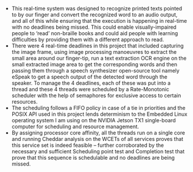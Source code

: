 - This real-time system was designed to recognize printed texts pointed to by our finger and convert the recognized word to an audio output, and all of this while ensuring that the execution is happening in real-time with no deadlines being missed. This could enable visually-impaired people to ‘read’ non-braille books and could aid people with learning difficulties by providing them with a different approach to read.
- There were 4 real-time deadlines in this project that included capturing the image frame, using image processing manoeuvres to extract the small area around our finger-tip, run a text extraction OCR engine on the small extracted image area to get the corresponding words and then passing them through a speech synthesizer open-source tool namely eSpeak to get a speech output of the detected word through the speaker. To manage the 4 deadlines, each of these was put into a thread and these 4 threads were scheduled by a Rate-Monotonic scheduler with the help of semaphores for exclusive access to certain resources.
- The scheduling follows a FIFO policy in case of a tie in priorities and the POSIX API used in this project lends determinism to the Embedded Linux operating system I am using on the NVIDIA Jetson TX1 single-board computer for scheduling and resource management.
- By assigning processor core affinity, all the threads run on a single core and running Cheddar analysis on the WCETs of all services proves that this service set is indeed feasible – further corroborated by the necessary and sufficient Scheduling point test and Completion test that prove that this sequence is schedulable and no deadlines are being missed.
